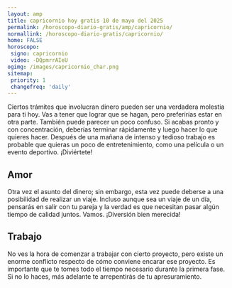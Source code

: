 ```yaml
---
layout: amp
title: capricornio hoy gratis 10 de mayo del 2025 
permalink: /horoscopo-diario-gratis/amp/capricornio/
normallink: /horoscopo-diario-gratis/capricornio/
home: FALSE
horoscopo:
 signo: capricornio
 video: -DQpmrrAIeU
ogimg: /images/capricornio_char.png
sitemap:
 priority: 1
 changefreq: 'daily'
---
```



Ciertos trámites que involucran dinero pueden ser una verdadera molestia para ti hoy. Vas a tener que lograr que se hagan, pero preferirías estar en otra parte. También puede parecer un poco confuso. Si acabas pronto y con concentración, deberías terminar rápidamente y luego hacer lo que quieres hacer. Después de una mañana de intenso y tedioso trabajo es probable que quieras un poco de entretenimiento, como una película o un evento deportivo. ¡Diviértete!

## Amor

Otra vez el asunto del dinero; sin embargo, esta vez puede deberse a una posibilidad de realizar un viaje. Incluso aunque sea un viaje de un día, pensarás en salir con tu pareja y la verdad es que necesitan pasar algún tiempo de calidad juntos. Vamos. ¡Diversión bien merecida!

## Trabajo

No ves la hora de comenzar a trabajar con cierto proyecto, pero existe un enorme conflicto respecto de cómo conviene encarar ese proyecto. Es importante que te tomes todo el tiempo necesario durante la primera fase. Si no lo haces, más adelante te arrepentirás de tu apresuramiento.